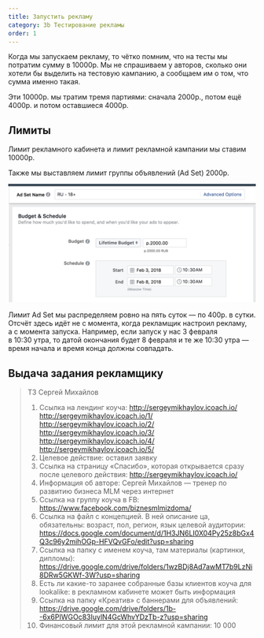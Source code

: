 ```yaml
---
title: Запустить рекламу
category: 3b Тестирование рекламы
order: 1
---
```


Когда мы запускаем рекламу, то чётко помним, что на тесты мы потратим сумму в 10000р. Мы не спрашиваем у авторов, сколько они хотели бы выделить на тестовую кампанию, а сообщаем им о том, что сумма именно такая.  

Эти 10000р. мы тратим тремя партиями: сначала 2000р., потом ещё 4000р. и потом оставшиеся 4000р. 

## Лимиты 

Лимит рекламного кабинета и лимит рекламной кампании мы ставим 10000р. 

Также мы выставляем лимит группы объявлений (Ad Set) 2000р. 

![ad-set.png](/images/ads-test/start/ad-set.png)

Лимит Ad Set мы распределяем ровно на пять суток — по 400р. в сутки. Отсчёт здесь идёт не с момента, когда рекламщик настроил рекламу, а с момента запуска. Например, если запуск у нас 3 февраля в 10:30 утра, то датой окончания будет 8 февраля и те же 10:30 утра — время начала и время конца должны совпадать. 

## Выдача задания рекламщику

> ТЗ Сергей Михайлов
> 1.  Ссылка на лендинг коуча: 
> http://sergeymikhaylov.icoach.io/
> http://sergeymikhaylov.icoach.io/1/
> http://sergeymikhaylov.icoach.io/2/
> http://sergeymikhaylov.icoach.io/3/
> http://sergeymikhaylov.icoach.io/4/
> http://sergeymikhaylov.icoach.io/5/
> 2.  Целевое действие: оставил заявку
> 3.  Ссылка на страницу «Спасибо», которая открывается сразу после целевого действия: http://sergeymikhaylov.icoach.io/
> 4.  Информация об авторе: Сергей Михайлов — тренер по развитию бизнеса МLМ через интернет
> 5.  Ссылка на группу коуча в FB: https://www.facebook.com/biznesmlmizdoma/
> 6.  Ссылка на файл с концепцией. В ней описание ца, обязательны: возраст, пол, регион, язык целевой аудитории: https://docs.google.com/document/d/1H3JN6LI0X04Py25z8bGx4Q3c96y2mihOGp-HFVQvGFo/edit?usp=sharing 
> 7.  Ссылка на папку с именем коуча, там материалы (картинки, дипломы): https://drive.google.com/drive/folders/1wzBDj8Ad7awMT7b9LzNi8DRw5GKWf-3W?usp=sharing
> 8.  Есть ли какие-то заранее собранные базы клиентов коуча для lookalike: в рекламном кабинете может быть информация
> 9.  Ссылка на папку «Креатив» с баннерами для объявлений: https://drive.google.com/drive/folders/1b--6x6PIWGOc83IuylN4GcWhvYDzTb-z?usp=sharing
> 10.  Финансовый лимит для этой рекламной кампании: 10 000
